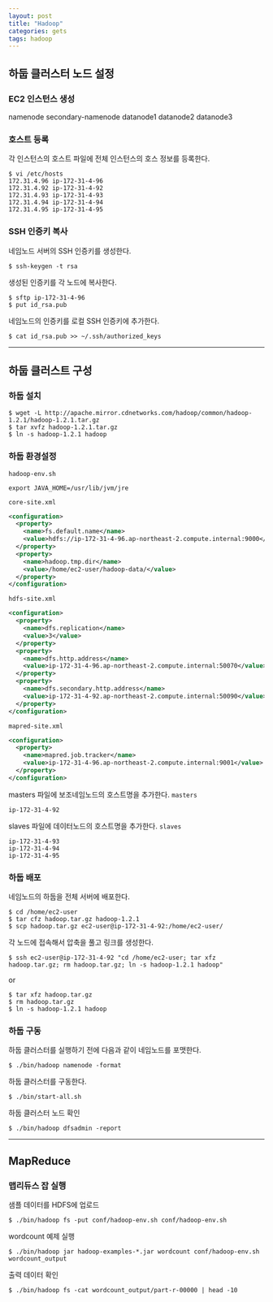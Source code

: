```yaml
---
layout: post
title: "Hadoop"
categories: gets
tags: hadoop 
---
```


하둡 클러스터 노드 설정
---------------------

### EC2 인스턴스 생성

namenode
secondary-namenode
datanode1
datanode2
datanode3

### 호스트 등록
각 인스턴스의 호스트 파일에 전체 인스턴스의 호스 정보를 등록한다.

```
$ vi /etc/hosts
172.31.4.96 ip-172-31-4-96
172.31.4.92 ip-172-31-4-92
172.31.4.93 ip-172-31-4-93
172.31.4.94 ip-172-31-4-94
172.31.4.95 ip-172-31-4-95
```

### SSH 인증키 복사 

네임노드 서버의 SSH 인증키를 생성한다.
```
$ ssh-keygen -t rsa
```

생성된 인증키를 각 노드에 복사한다.
```
$ sftp ip-172-31-4-96
$ put id_rsa.pub
```

네임노드의 인증키를 로컬 SSH 인증키에 추가한다.
```
$ cat id_rsa.pub >> ~/.ssh/authorized_keys
```

---


하둡 클러스트 구성
-----------------

### 하둡 설치 

```
$ wget -L http://apache.mirror.cdnetworks.com/hadoop/common/hadoop-1.2.1/hadoop-1.2.1.tar.gz
$ tar xvfz hadoop-1.2.1.tar.gz 
$ ln -s hadoop-1.2.1 hadoop
```

### 하둡 환경설정 

`hadoop-env.sh`
```shell
export JAVA_HOME=/usr/lib/jvm/jre 
```

`core-site.xml`
```xml
<configuration>
  <property>
    <name>fs.default.name</name>
    <value>hdfs://ip-172-31-4-96.ap-northeast-2.compute.internal:9000</value>
  </property>
  <property>
    <name>hadoop.tmp.dir</name>
    <value>/home/ec2-user/hadoop-data/</value>
  </property>
</configuration> 
```

`hdfs-site.xml`
```xml
<configuration>
  <property>
    <name>dfs.replication</name>
    <value>3</value>
  </property>
  <property>
    <name>dfs.http.address</name>
    <value>ip-172-31-4-96.ap-northeast-2.compute.internal:50070</value>
  </property>
  <property>
    <name>dfs.secondary.http.address</name>
    <value>ip-172-31-4-92.ap-northeast-2.compute.internal:50090</value>
  </property>
</configuration>
```

`mapred-site.xml`
```xml
<configuration>
  <property>
    <name>mapred.job.tracker</name>
    <value>ip-172-31-4-96.ap-northeast-2.compute.internal:9001</value>
  </property>
</configuration>
```

masters 파일에 보조네임노드의 호스트명을 추가한다.
`masters`
```
ip-172-31-4-92
```

slaves 파일에 데이터노드의 호스트명을 추가한다.
`slaves`
```
ip-172-31-4-93
ip-172-31-4-94
ip-172-31-4-95
```

### 하둡 배포 
네임노드의 하둡을 전체 서버에 배포한다.

```
$ cd /home/ec2-user
$ tar cfz hadoop.tar.gz hadoop-1.2.1
$ scp hadoop.tar.gz ec2-user@ip-172-31-4-92:/home/ec2-user/
```

각 노드에 접속해서 압축을 풀고 링크를 생성한다.

```
$ ssh ec2-user@ip-172-31-4-92 "cd /home/ec2-user; tar xfz hadoop.tar.gz; rm hadoop.tar.gz; ln -s hadoop-1.2.1 hadoop"
```
or
```
$ tar xfz hadoop.tar.gz
$ rm hadoop.tar.gz
$ ln -s hadoop-1.2.1 hadoop
```

### 하둡 구동 


하둡 클러스터를 실행하기 전에 다음과 같이 네임노드를 포맷한다.
```
$ ./bin/hadoop namenode -format
```

하둡 클러스터를 구동한다.
```
$ ./bin/start-all.sh
```

하둡 클러스터 노드 확인
```
$ ./bin/hadoop dfsadmin -report
```

---

MapReduce 
---------

### 맵리듀스 잡 실행 

샘플 데이터를 HDFS에 업로드
```
$ ./bin/hadoop fs -put conf/hadoop-env.sh conf/hadoop-env.sh
```

wordcount 예제 실행
```
$ ./bin/hadoop jar hadoop-examples-*.jar wordcount conf/hadoop-env.sh wordcount_output
```

출력 데이터 확인
```
$ ./bin/hadoop fs -cat wordcount_output/part-r-00000 | head -10
```
